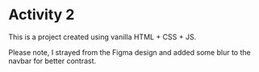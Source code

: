 # Activity 2

This is a project created using vanilla HTML + CSS + JS.

Please note, I strayed from the Figma design and added some blur to the navbar for better contrast.
